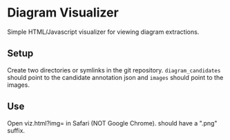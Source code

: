 # Diagram Visualizer

Simple HTML/Javascript visualizer for viewing diagram extractions.

## Setup

Create two directories or symlinks in the git
repository. ```diagram_candidates``` should point to the candidate
annotation json and ```images``` should point to the images.

## Use

Open viz.html?img=<img-id> in Safari (NOT Google Chrome). <img-id>
should have a ".png" suffix.